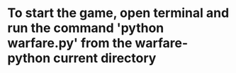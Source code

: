 # To start the game, open terminal and run the command 'python warfare.py' from the warfare-python current directory
